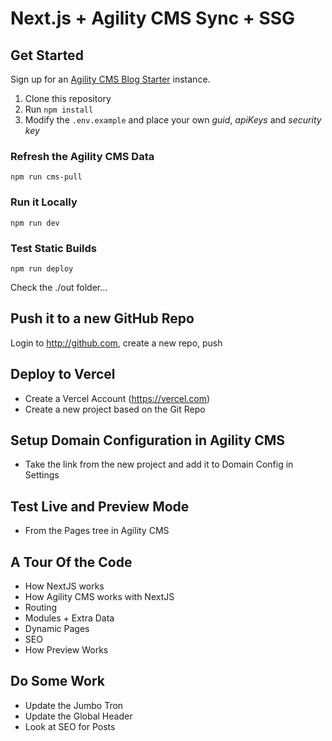 # Next.js + Agility CMS Sync + SSG

## Get Started

Sign up for an [Agility CMS Blog Starter](https://account.agilitycms.com/sign-up?product=agility-free) instance.

1. Clone this repository
2. Run `npm install`
3. Modify the `.env.example` and place your own _guid_, _apiKeys_ and _security key_

### Refresh the Agility CMS Data

```
npm run cms-pull
```

### Run it Locally

```
npm run dev
```

### Test Static Builds

```
npm run deploy
```

Check the ./out folder...

## Push it to a new GitHub Repo

Login to http://github.com, create a new repo, push

## Deploy to Vercel

- Create a Vercel Account (https://vercel.com)
- Create a new project based on the Git Repo

## Setup Domain Configuration in Agility CMS

- Take the link from the new project and add it to Domain Config in Settings

## Test Live and Preview Mode

- From the Pages tree in Agility CMS

## A Tour Of the Code

- How NextJS works
- How Agility CMS works with NextJS
- Routing
- Modules + Extra Data
- Dynamic Pages
- SEO
- How Preview Works

## Do Some Work

- Update the Jumbo Tron
- Update the Global Header
- Look at SEO for Posts
